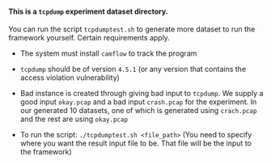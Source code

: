 #### This is a `tcpdump` experiment dataset directory.
You can run the script `tcpdumptest.sh` to generate more dataset to run the framework yourself. Certain requirements apply.

* The system must install `camflow` to track the program

* `tcpdump` should be of version `4.5.1` (or any version that contains the access violation vulnerability)

* Bad instance is created through giving bad input to `tcpdump`. We supply a good input `okay.pcap` and a bad input `crash.pcap` for the experiment. In our generated 10 datasets, one of which is generated using `crach.pcap` and the rest are using `okay.pcap`

* To run the script: `./tcpdumptest.sh <file_path>` (You need to specify where you want the result input file to be. That file will be the input to the framework)